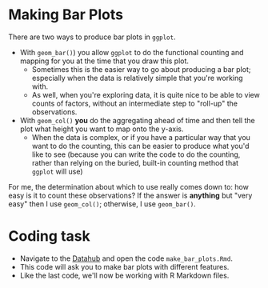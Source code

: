 # Making Bar Plots 

There are two ways to produce bar plots in `ggplot`. 

- With `geom_bar()`) you allow `ggplot` to do the functional counting and mapping for you at the time that you draw this plot. 
    - Sometimes this is the easier way to go about producing a bar plot; especially when the data is relatively simple that you're working with.
    - As well, when you're exploring data, it is quite nice to be able to view counts of factors, without an intermediate step to "roll-up" the observations. 
- With `geom_col()` **you** do the aggregating ahead of time and then tell the plot what height you want to map onto the y-axis.
    - When the data is complex, or if you have a particular way that you want to do the counting, this can be easier to produce what you'd like to see (because you can write the code to do the counting, rather than relying on the buried, built-in counting method that `ggplot` will use)
    
For me, the determination about which to use really comes down to: how easy is it to count these observations? If the answer is **anything** but "very easy" then I use `geom_col()`; otherwise, I use `geom_bar()`.  

# Coding task 

- Navigate to the [Datahub](https://ischool.datahub.berkeley.edu/hub/user-redirect/git-pull?repo=https%3A%2F%2Fgithub.com%2FUCB-MIDS%2Fr_bridge&urlpath=rstudio%2F&branch=master) and open the code `make_bar_plots.Rmd`. 
- This code will ask you to make bar plots with different features.
- Like the last code, we'll now be working with R Markdown files.  



